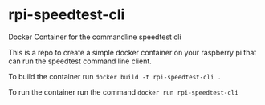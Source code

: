 # rpi-speedtest-cli
Docker Container for the commandline speedtest cli

This is a repo to create a simple docker container on your raspberry pi that can run the speedtest command line client. 

To build the container run `docker build -t rpi-speedtest-cli .`

To run the container run the command `docker run rpi-speedtest-cli`

